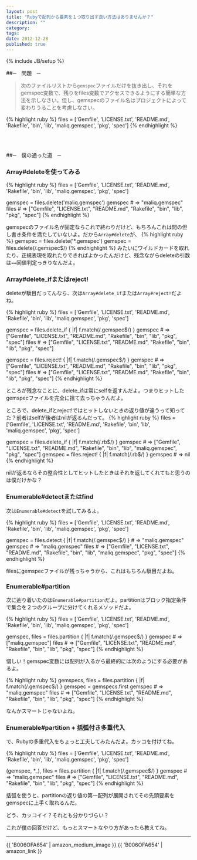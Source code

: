 ```yaml
---
layout: post
title: "Rubyで配列から要素を１つ取り出す良い方法はありませんか？"
description: ""
category: 
tags: 
date: 2012-12-28
published: true
---
```

{% include JB/setup %}

##─　問題　─

> 次のファイルリストから`gemspec`ファイルだけを抜き出し、それをgemspec変数で、残りをfiles変数でアクセスできるようにする簡単な方法を示しなさい。但し、gemspecのファイル名はプロジェクトによって変わりうることを考慮しなさい。

{% highlight ruby %}
files = ['Gemfile', 'LICENSE.txt', 'README.md', 'Rakefile', 'bin', 'lib', 'maliq.gemspec', 'pkg', 'spec']
{% endhighlight %}

<br />

<br />

##─　僕の通った道　─

### Array#deleteを使ってみる

{% highlight ruby %}
files = ['Gemfile', 'LICENSE.txt', 'README.md', 'Rakefile', 'bin', 'lib', 'maliq.gemspec', 'pkg', 'spec']

gemspec = files.delete('maliq.gemspec')
gemspec # => "maliq.gemspec"
files # => ["Gemfile", "LICENSE.txt", "README.md", "Rakefile", "bin", "lib", "pkg", "spec"]
{% endhighlight %}

gemspecのファイル名が固定ならこれで終わりだけど、もちろんこれは問の但し書き条件を満たしていないよ。だから`Array#delete`が、
{% highlight ruby %}
gemspec = files.delete('*.gemspec')
gemspec = files.delete(/\.gemspec$/)
{% endhighlight %}
みたいにワイルドカードを取れたり、正規表現を取れたりできればよかったんだけど、残念ながらdeleteの引数は`==`同値判定っきりなんだよ。

### Array#delete_ifまたはreject!

deleteが駄目だってんなら、次は`Array#delete_if`または`Array#reject!`だよね。

{% highlight ruby %}
files = ['Gemfile', 'LICENSE.txt', 'README.md', 'Rakefile', 'bin', 'lib', 'maliq.gemspec', 'pkg', 'spec']

gemspec = files.delete_if { |f| f.match(/\.gemspec$/) }
gemspec # => ["Gemfile", "LICENSE.txt", "README.md", "Rakefile", "bin", "lib", "pkg", "spec"]
files # => ["Gemfile", "LICENSE.txt", "README.md", "Rakefile", "bin", "lib", "pkg", "spec"]

gemspec = files.reject! { |f| f.match(/\.gemspec$/) }
gemspec # => ["Gemfile", "LICENSE.txt", "README.md", "Rakefile", "bin", "lib", "pkg", "spec"]
files # => ["Gemfile", "LICENSE.txt", "README.md", "Rakefile", "bin", "lib", "pkg", "spec"]
{% endhighlight %}

ところが残念なことに、delete_ifは常にselfを返すんだよ。つまりヒットしたgemspecファイルを完全に捨て去っちゃうんだよ。

ところで、delete_ifとreject!ではヒットしないときの返り値が違うって知ってた？前者はselfが後者はnilが返るんだって。
{% highlight ruby %}
files = ['Gemfile', 'LICENSE.txt', 'README.md', 'Rakefile', 'bin', 'lib', 'maliq.gemspec', 'pkg', 'spec']

gemspec = files.delete_if { |f| f.match(/\.rb$/) }
gemspec # => ["Gemfile", "LICENSE.txt", "README.md", "Rakefile", "bin", "lib", "maliq.gemspec", "pkg", "spec"]
gemspec = files.reject! { |f| f.match(/\.rb$/) }
gemspec # => nil
{% endhighlight %}

nilが返るならその整合性としてヒットしたときはそれを返してくれてもと思うのは僕だけかな？

### Enumerable#detectまたはfind

次は`Enumerable#detect`を試してみるよ。

{% highlight ruby %}
files = ['Gemfile', 'LICENSE.txt', 'README.md', 'Rakefile', 'bin', 'lib', 'maliq.gemspec', 'pkg', 'spec']

gemspec = files.detect { |f| f.match(/\.gemspec$/) } # => "maliq.gemspec"
gemspec # => "maliq.gemspec"
files # => ["Gemfile", "LICENSE.txt", "README.md", "Rakefile", "bin", "lib", "maliq.gemspec", "pkg", "spec"]
{% endhighlight %}

filesにgemspecファイルが残っちゃうから、これはもちろん駄目だよね。


### Enumerable#partition

次に辿り着いたのは`Enumerable#partition`だよ。partitionはブロック指定条件で集合を２つのグループに分けてくれるメソッドだよ。

{% highlight ruby %}
files = ['Gemfile', 'LICENSE.txt', 'README.md', 'Rakefile', 'bin', 'lib', 'maliq.gemspec', 'pkg', 'spec']

gemspec, files = files.partition { |f| f.match(/\.gemspec$/) }
gemspec # => ["maliq.gemspec"]
files # => ["Gemfile", "LICENSE.txt", "README.md", "Rakefile", "bin", "lib", "pkg", "spec"]
{% endhighlight %}

惜しい！gemspec変数には配列が入るから最終的には次のようにする必要があるよ。

{% highlight ruby %}
gemspecs, files = files.partition { |f| f.match(/\.gemspec$/) }
gemspec = gemspecs.first
gemspec # => "maliq.gemspec"
files # => ["Gemfile", "LICENSE.txt", "README.md", "Rakefile", "bin", "lib", "pkg", "spec"]
{% endhighlight %}

なんかスマートじゃないよね。

### Enumerable#partition + 括弧付き多重代入

で、Rubyの多重代入をちょっと工夫してみたんだよ。カッコを付けてね。

{% highlight ruby %}
files = ['Gemfile', 'LICENSE.txt', 'README.md', 'Rakefile', 'bin', 'lib', 'maliq.gemspec', 'pkg', 'spec']

(gemspec, *_), files = files.partition { |f| f.match(/\.gemspec$/) }
gemspec # => "maliq.gemspec"
files # => ["Gemfile", "LICENSE.txt", "README.md", "Rakefile", "bin", "lib", "pkg", "spec"]
{% endhighlight %}

括弧を使うと、partitionの返り値の第一配列が展開されてその先頭要素をgemspecに上手く取れるんだ。

どう、カッコイイ？それとも分かりづらい？

これが僕の回答だけど、もっとスマートなやり方があったら教えてね。


---

{{ 'B006OFA654' | amazon_medium_image }}
{{ 'B006OFA654' | amazon_link }}


